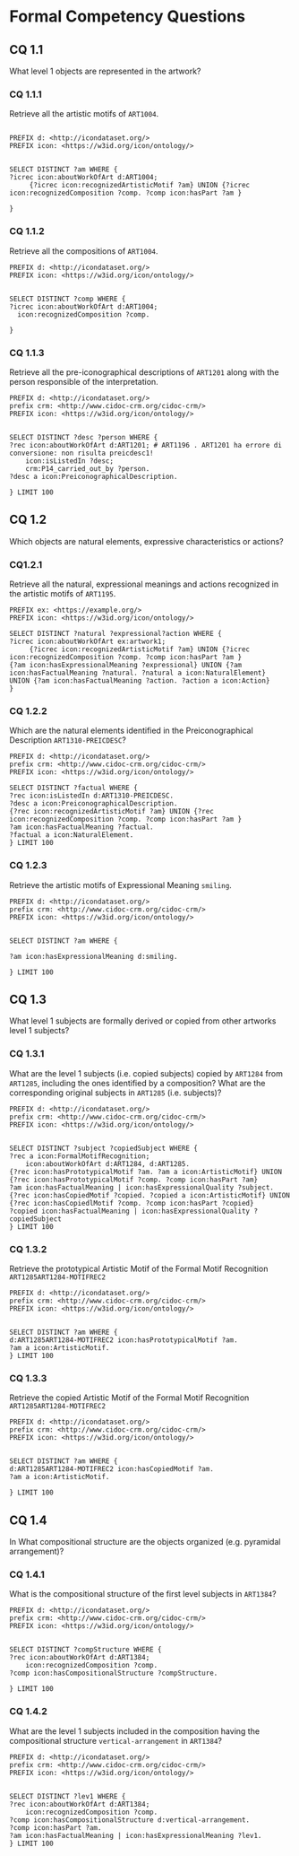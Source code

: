 # Formal Competency Questions

## CQ 1.1
What level 1 objects are represented in the artwork?

### CQ 1.1.1

Retrieve all the artistic motifs of `ART1004`.

```SPARQL

PREFIX d: <http://icondataset.org/> 
PREFIX icon: <https://w3id.org/icon/ontology/> 


SELECT DISTINCT ?am WHERE {
?icrec icon:aboutWorkOfArt d:ART1004; 
     {?icrec icon:recognizedArtisticMotif ?am} UNION {?icrec icon:recognizedComposition ?comp. ?comp icon:hasPart ?am }

} 

```
### CQ 1.1.2

Retrieve all the compositions of `ART1004`.
```
PREFIX d: <http://icondataset.org/> 
PREFIX icon: <https://w3id.org/icon/ontology/> 


SELECT DISTINCT ?comp WHERE {
?icrec icon:aboutWorkOfArt d:ART1004; 
  icon:recognizedComposition ?comp. 

}
```

### CQ 1.1.3

Retrieve all the pre-iconographical descriptions of `ART1201` along with the person responsible of the interpretation.

```SPARQL
PREFIX d: <http://icondataset.org/> 
prefix crm: <http://www.cidoc-crm.org/cidoc-crm/> 
PREFIX icon: <https://w3id.org/icon/ontology/> 


SELECT DISTINCT ?desc ?person WHERE {
?rec icon:aboutWorkOfArt d:ART1201; # ART1196 . ART1201 ha errore di conversione: non risulta preicdesc1!
    icon:isListedIn ?desc; 
    crm:P14_carried_out_by ?person. 
?desc a icon:PreiconographicalDescription.

} LIMIT 100
```

## CQ 1.2
Which objects are natural elements, expressive characteristics or actions?

### CQ1.2.1

Retrieve all the natural, expressional meanings and actions recognized in the artistic motifs of `ART1195`.

```SPARQL
PREFIX ex: <https://example.org/> 
PREFIX icon: <https://w3id.org/icon/ontology/> 

SELECT DISTINCT ?natural ?expressional?action WHERE {
?icrec icon:aboutWorkOfArt ex:artwork1; 
     {?icrec icon:recognizedArtisticMotif ?am} UNION {?icrec icon:recognizedComposition ?comp. ?comp icon:hasPart ?am }
{?am icon:hasExpressionalMeaning ?expressional} UNION {?am icon:hasFactualMeaning ?natural. ?natural a icon:NaturalElement}
UNION {?am icon:hasFactualMeaning ?action. ?action a icon:Action}
}
```

### CQ 1.2.2 

Which are the natural elements identified in the Preiconographical Description `ART1310-PREICDESC`?

```SPARQL
PREFIX d: <http://icondataset.org/> 
prefix crm: <http://www.cidoc-crm.org/cidoc-crm/> 
PREFIX icon: <https://w3id.org/icon/ontology/> 

SELECT DISTINCT ?factual WHERE {
?rec icon:isListedIn d:ART1310-PREICDESC. 
?desc a icon:PreiconographicalDescription.
{?rec icon:recognizedArtisticMotif ?am} UNION {?rec icon:recognizedComposition ?comp. ?comp icon:hasPart ?am }
?am icon:hasFactualMeaning ?factual. 
?factual a icon:NaturalElement.
} LIMIT 100
```

### CQ 1.2.3

Retrieve the artistic motifs of Expressional Meaning `smiling`.

```SPARQL
PREFIX d: <http://icondataset.org/> 
prefix crm: <http://www.cidoc-crm.org/cidoc-crm/> 
PREFIX icon: <https://w3id.org/icon/ontology/> 


SELECT DISTINCT ?am WHERE {

?am icon:hasExpressionalMeaning d:smiling. 

} LIMIT 100
```


## CQ 1.3 
What level 1 subjects are formally derived or copied from other artworks level 1 subjects?



### CQ 1.3.1
What are the level 1 subjects (i.e. copied subjects) copied by `ART1284` from `ART1285`, including the ones identified by a composition? What are the corresponding original subjects in `ART1285` (i.e. subjects)?

```SPARQL
PREFIX d: <http://icondataset.org/> 
prefix crm: <http://www.cidoc-crm.org/cidoc-crm/> 
PREFIX icon: <https://w3id.org/icon/ontology/> 


SELECT DISTINCT ?subject ?copiedSubject WHERE {
?rec a icon:FormalMotifRecognition; 
    icon:aboutWorkOfArt d:ART1284, d:ART1285. 
{?rec icon:hasPrototypicalMotif ?am. ?am a icon:ArtisticMotif} UNION {?rec icon:hasPrototypicalMotif ?comp. ?comp icon:hasPart ?am}
?am icon:hasFactualMeaning | icon:hasExpressionalQuality ?subject.
{?rec icon:hasCopiedMotif ?copied. ?copied a icon:ArtisticMotif} UNION {?rec icon:hasCopiedlMotif ?comp. ?comp icon:hasPart ?copied}
?copied icon:hasFactualMeaning | icon:hasExpressionalQuality ?copiedSubject
} LIMIT 100
```



### CQ 1.3.2
Retrieve the prototypical Artistic Motif of the Formal Motif Recognition `ART1285ART1284-MOTIFREC2`

```SPARQL
PREFIX d: <http://icondataset.org/> 
prefix crm: <http://www.cidoc-crm.org/cidoc-crm/> 
PREFIX icon: <https://w3id.org/icon/ontology/> 


SELECT DISTINCT ?am WHERE {
d:ART1285ART1284-MOTIFREC2 icon:hasPrototypicalMotif ?am.
?am a icon:ArtisticMotif.
} LIMIT 100
```

### CQ 1.3.3
Retrieve the copied Artistic Motif of the Formal Motif Recognition `ART1285ART1284-MOTIFREC2`

```SPARQL
PREFIX d: <http://icondataset.org/> 
prefix crm: <http://www.cidoc-crm.org/cidoc-crm/> 
PREFIX icon: <https://w3id.org/icon/ontology/> 


SELECT DISTINCT ?am WHERE {
d:ART1285ART1284-MOTIFREC2 icon:hasCopiedMotif ?am.
?am a icon:ArtisticMotif.

} LIMIT 100
```

## CQ 1.4

In What compositional structure are the objects organized (e.g. pyramidal arrangement)?

### CQ 1.4.1

What is the compositional structure of the first level subjects in `ART1384`?

```SPARQL
PREFIX d: <http://icondataset.org/> 
prefix crm: <http://www.cidoc-crm.org/cidoc-crm/> 
PREFIX icon: <https://w3id.org/icon/ontology/> 


SELECT DISTINCT ?compStructure WHERE {
?rec icon:aboutWorkOfArt d:ART1384; 
    icon:recognizedComposition ?comp. 
?comp icon:hasCompositionalStructure ?compStructure. 

} LIMIT 100
```
### CQ 1.4.2

What are the level 1 subjects included in the composition having the compositional structure `vertical-arrangement` in `ART1384`?

```SPARQL
PREFIX d: <http://icondataset.org/> 
prefix crm: <http://www.cidoc-crm.org/cidoc-crm/> 
PREFIX icon: <https://w3id.org/icon/ontology/> 


SELECT DISTINCT ?lev1 WHERE {
?rec icon:aboutWorkOfArt d:ART1384; 
    icon:recognizedComposition ?comp. 
?comp icon:hasCompositionalStructure d:vertical-arrangement. 
?comp icon:hasPart ?am. 
?am icon:hasFactualMeaning | icon:hasExpressionalMeaning ?lev1.
} LIMIT 100
```
